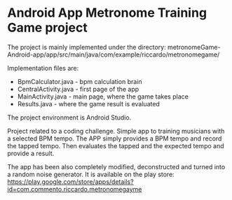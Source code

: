 # Android App Metronome Training Game project


The project is mainly implemented under the directory:
metronomeGame-Android-app/app/src/main/java/com/example/riccardo/metronomegame/

Implementation files are:

- BpmCalculator.java   - bpm calculation brain
- CentralActivity.java - first page of the app
- MainActivity.java    - main page, where the game takes place
- Results.java         - where the game result is evaluated

The project environment is Android Studio.

Project related to a coding challenge.
Simple app to training musicians with a selected BPM tempo.
The APP simply provides a BPM tempo and record the tapped tempo.
Then evaluates the tapped and the expected tempo and provide a result.

The app has been also completely modified, deconstructed and turned into a random noise generator.
It is available on the play store:
https://play.google.com/store/apps/details?id=com.commento.riccardo.metronomegayme

